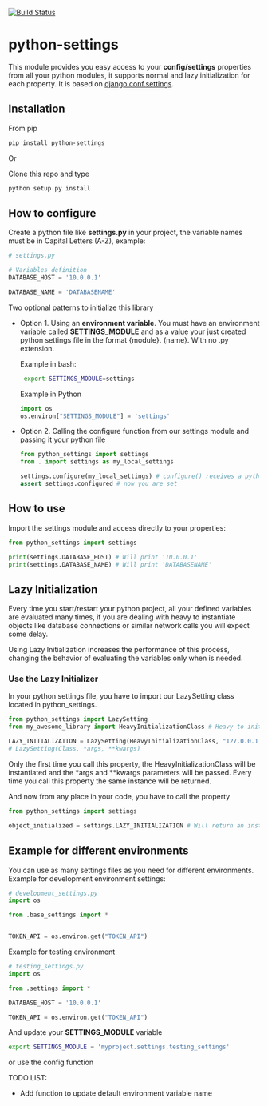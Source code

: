 [![Build Status](https://travis-ci.org/charlsagente/python-settings.svg?branch=master)](https://travis-ci.org/charlsagente/python-settings)

# python-settings
This module provides you easy access to your **config/settings** properties from all your python modules, it supports normal and lazy initialization for each property. It is based on 
 [django.conf.settings](https://github.com/django/django/blob/stable/1.11.x/django/conf/__init__.py#L58').
 
 ## Installation
 From pip
 ```bash
 pip install python-settings
```

Or

Clone this repo and type
```bash
python setup.py install
```

 ## How to configure

Create a python file like **settings.py** in your project, the variable names must be in Capital Letters (A-Z), example:
```python
# settings.py

# Variables definition
DATABASE_HOST = '10.0.0.1'

DATABASE_NAME = 'DATABASENAME'

```

 Two optional patterns to initialize this library
 
 * Option 1. Using an **environment variable**. 
 You must have an environment variable called **SETTINGS_MODULE** and as a value your just created python settings file in the format {module}.
 {name}. With no .py extension.
 
    Example in bash:
   ```bash
    export SETTINGS_MODULE=settings
   ```
   
    Example in Python
    
   ```python
   import os
   os.environ["SETTINGS_MODULE"] = 'settings' 
   ```
   
 *  Option 2. Calling the configure function from our settings module and passing it your python file
 
    ```python
    from python_settings import settings
    from . import settings as my_local_settings
    
    settings.configure(my_local_settings) # configure() receives a python module
    assert settings.configured # now you are set
    ```  
 
   
## How to use

Import the settings module and access directly to your properties:
```python
from python_settings import settings 

print(settings.DATABASE_HOST) # Will print '10.0.0.1'
print(settings.DATABASE_NAME) # Will print 'DATABASENAME'
``` 

## Lazy Initialization 

Every time you start/restart your python project, 
all your defined variables are evaluated many times, 
if you are dealing with heavy to instantiate objects like
database connections or similar network calls you will expect some delay. 

Using Lazy Initialization increases the performance of this process, 
changing the behavior of evaluating the variables only when is needed.   

### Use the Lazy Initializer

In your python settings file, you have to import our LazySetting class located in python_settings.


```python
from python_settings import LazySetting
from my_awesome_library import HeavyInitializationClass # Heavy to initialize object

LAZY_INITIALIZATION = LazySetting(HeavyInitializationClass, "127.0.0.1:4222") 
# LazySetting(Class, *args, **kwargs)

```

Only the first time you call this property, the HeavyInitializationClass will be instantiated and the 
*args and **kwargs parameters will be passed. Every time you call this property the same instance will be returned.  

And now from any place in your code, you have to call the property
 ```python
from python_settings import settings 

object_initialized = settings.LAZY_INITIALIZATION # Will return an instance of your object

``` 
 
## Example for different environments
You can use as many settings files as you need for different environments.
Example for development environment settings:
```python
# development_settings.py
import os

from .base_settings import *


TOKEN_API = os.environ.get("TOKEN_API")


```
 
 Example for testing environment
 ```python
# testing_settings.py
import os

from .settings import *

DATABASE_HOST = '10.0.0.1'

TOKEN_API = os.environ.get("TOKEN_API")
```

And update your **SETTINGS_MODULE** variable 
 ```bash
export SETTINGS_MODULE = 'myproject.settings.testing_settings'
```
or use the config function

TODO LIST: 
*   Add function to update default environment variable name

